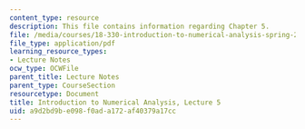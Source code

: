 ```yaml
---
content_type: resource
description: This file contains information regarding Chapter 5.
file: /media/courses/18-330-introduction-to-numerical-analysis-spring-2012/a9d2bd9be098f0ada172af40379a17cc_MIT18_330S12_Chapter5.pdf
file_type: application/pdf
learning_resource_types:
- Lecture Notes
ocw_type: OCWFile
parent_title: Lecture Notes
parent_type: CourseSection
resourcetype: Document
title: Introduction to Numerical Analysis, Lecture 5
uid: a9d2bd9b-e098-f0ad-a172-af40379a17cc
---
```

